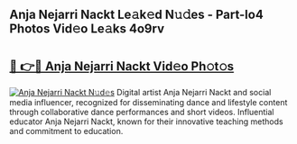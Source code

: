 ## Anja Nejarri Nackt Le𝚊k𝚎d N𝚞𝚍es - Part-lo4 Photos Vid𝚎o Le𝚊ks 4o9rv

# <h2><a href="http://fb3wbo.evod.top/?m=Anja+Nejarri+Nackt">🔗 👉🔴 Anja Nejarri Nackt Vid𝚎o Ph𝚘t𝚘s</a></h2>

[![Anja Nejarri Nackt N𝚞d𝚎s](https://i.imgur.com/8V9OHl7.gif)](http://fb3wbo.evod.top/?m=Anja+Nejarri+Nackt)
Digital artist Anja Nejarri Nackt and social media influencer, recognized for disseminating dance and lifestyle content through collaborative dance performances and short videos. Influential educator Anja Nejarri Nackt, known for their innovative teaching methods and commitment to education. 
